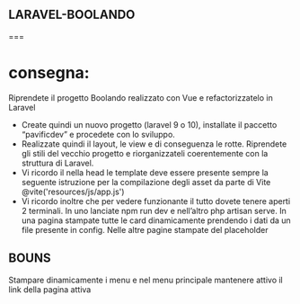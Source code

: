 ## LARAVEL-BOOLANDO
===
# consegna:
Riprendete il progetto Boolando realizzato con Vue e refactorizzatelo in Laravel
- Create quindi un nuovo progetto (laravel 9 o 10), installate il paccetto “pavificdev” e procedete con lo sviluppo.
- Realizzate quindi il layout, le view e di conseguenza le rotte.
Riprendete gli stili del vecchio progetto e riorganizzateli coerentemente con la struttura di Laravel.
- Vi ricordo il nella head le template deve essere presente sempre la seguente istruzione per la compilazione degli asset da parte di Vite
@vite('resources/js/app.js')
- Vi ricordo inoltre che per vedere funzionante il tutto dovete tenere aperti 2 terminali.
In uno lanciate npm run dev e nell’altro php artisan serve.
In una pagina stampate tutte le card dinamicamente prendendo i dati da un file presente in config.
Nelle altre pagine stampate del placeholder
## BOUNS
Stampare dinamicamente i menu e nel menu principale mantenere attivo il link della pagina attiva
